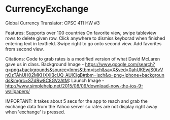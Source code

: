 # CurrencyExchange
Global Currency Translator: CPSC 411 HW #3

Features:
Supports over 100 countries
On favorite view, swipe tableview rows to delete given row.
Click anywhere to dismiss keyborad when finished entering text in textfield.
Swipe right to go onto second view.
Add favorites from second view.

Citations:
Code to grab rates is a modified version of what David McLaren gave us in class.
Background Image - https://www.google.com/search?q=png+backgrounds&source=lnms&tbm=isch&sa=X&ved=0ahUKEwjS0tvVnOzTAhUH02MKHXXiBcUQ_AUICigB#tbm=isch&q=png+iphone+backgrounds&imgrc=SZdRw8C8GVzAtM:
Launch Image - http://www.simplehelp.net/2015/08/09/download-now-the-ios-9-wallpapers/

IMPORTANT:
It takes about 5 secs for the app to reach and grab the exchange data from the Yahoo server so rates are not display right away when 'exchange' is pressed.

